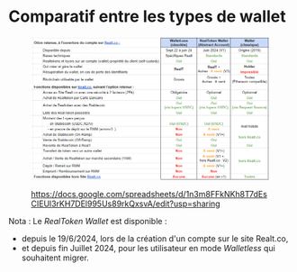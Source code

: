 # Comparatif entre les types de wallet

<figure><img src="../../.gitbook/assets/image (291).png" alt=""><figcaption><p><a href="https://docs.google.com/spreadsheets/d/1n3m8FFkNKh8T7dEsCIEUl3rKH7DEl995Us89rkQxsvA/edit?usp=sharing">https://docs.google.com/spreadsheets/d/1n3m8FFkNKh8T7dEsCIEUl3rKH7DEl995Us89rkQxsvA/edit?usp=sharing</a></p></figcaption></figure>

Nota : Le _RealToken Wallet_ est disponible :&#x20;

* depuis le 19/6/2024,  lors de la création d'un compte sur le site Realt.co,
* et depuis fin Juillet 2024, pour les utilisateur en mode _Walletless_ qui souhaitent migrer.
